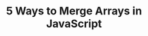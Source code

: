 ---
title: '5 Ways to Merge Arrays in JavaScript'
description: "How to merge arrays in JavaScript using spread operator, array.concat() and other approaches."
published: "2021-04-06T12:00Z"
modified: "2021-04-06T12:00Z"
thumbnail: "./images/cover-2.png"
slug: javascript-merge-arrays
tags: ['javascript', 'array']
recommended: ['javascript-array-sort-numbers', 'operations-on-arrays-javascript']
type: post
---